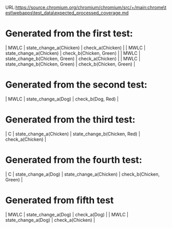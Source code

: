 URL:https://source.chromium.org/chromium/chromium/src/+/main:chrome\test\webapps\test_data\expected_processed_coverage.md
# Generated from the first test:
| MWLC | state_change_a(Chicken) |  check_a(Chicken) |
| MWLC | state_change_a(Chicken) |  check_b(Chicken, Green) |
| MWLC | state_change_b(Chicken, Green) |  check_a(Chicken) |
| MWLC | state_change_b(Chicken, Green) |  check_b(Chicken, Green) |


# Generated from the second test:
| MWLC | state_change_a(Dog) |  check_b(Dog, Red) |

# Generated from the third test:
| C | state_change_a(Chicken) |  state_change_b(Chicken, Red) |  check_a(Chicken) |

# Generated from the fourth test:
| C | state_change_a(Dog) |  state_change_a(Chicken) |  check_b(Chicken, Green) |

# Generated from fifth test
| MWLC | state_change_a(Dog) | check_a(Dog) |
| MWLC | state_change_a(Dog) | check_a(Chicken) |